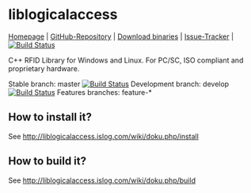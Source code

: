 liblogicalaccess
=============

[Homepage](http://liblogicalaccess.islog.com) | 
[GitHub-Repository](https://github.com/islog/liblogicalaccess) | 
[Download binaries](http://liblogicalaccess.islog.com/wiki/doku.php/download) |
[Issue-Tracker](https://github.com/islog/liblogicalaccess/issues) |
[![Build Status](https://travis-ci.org/islog/liblogicalaccess.png?branch=master)](https://travis-ci.org/islog/liblogicalaccess)

C++ RFID Library for Windows and Linux. For PC/SC, ISO compliant and proprietary hardware.

Stable branch: master [![Build Status](https://travis-ci.org/islog/liblogicalaccess.png?branch=master)](https://travis-ci.org/islog/liblogicalaccess)
Development branch: develop [![Build Status](https://travis-ci.org/islog/liblogicalaccess.png?branch=develop)](https://travis-ci.org/islog/liblogicalaccess)
Features branches: feature-*


How to install it?
----------------

See http://liblogicalaccess.islog.com/wiki/doku.php/install


How to build it?
----------------

See http://liblogicalaccess.islog.com/wiki/doku.php/build
